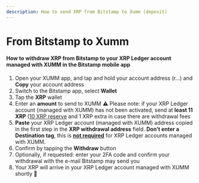 ```yaml
---
description: How to send XRP from Bitstamp to Xumm (deposit)
---
```


# From Bitstamp to Xumm

#### How to withdraw XRP from Bitstamp to your XRP Ledger account managed with XUMM in the Bitstamp mobile app

1. Open your XUMM app, and tap and hold your account address (r…) and **Copy** your account address
2. Switch to the Bitstamp app, select **Wallet**
3. Tap the **XRP** wallet
4. Enter an **amount** to send to XUMM ⚠️ Please note: if your XRP Ledger account (managed with XUMM) has not been activated, send at **least 11 XRP** ([10 XRP reserve](https://support.xumm.app/hc/en-us/articles/360018166079) and 1 XRP extra in case there are withdrawal fees
5. **Paste** your XRP Ledger account (managed with XUMM) address copied in the first step in the **XRP withdrawal address** field. **Don’t enter a Destination tag**, this is [**not required**](https://support.xumm.app/hc/en-us/articles/360018135860) for XRP Ledger accounts managed with XUMM.
6. Confirm by tapping the **Withdraw** button
7. Optionally, if requested: enter your 2FA code and confirm your withdrawal with the e-mail Bitstamp may send you
8. Your XRP will arrive in your XRP Ledger account managed with XUMM shortly 🎉
